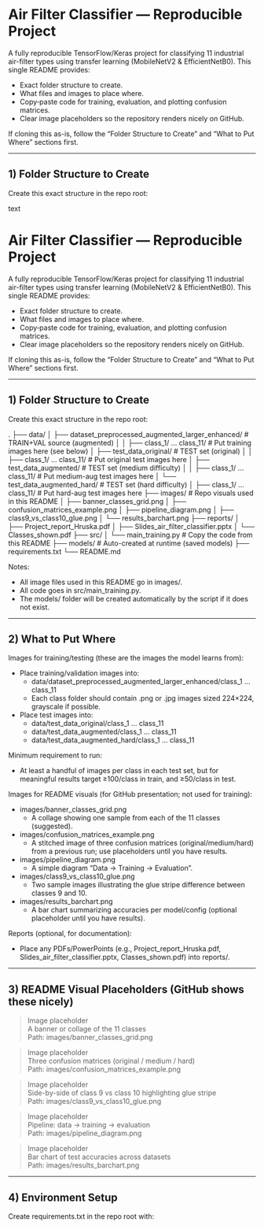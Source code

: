 # Air Filter Classifier — Reproducible Project

A fully reproducible TensorFlow/Keras project for classifying 11 industrial air-filter types using transfer learning (MobileNetV2 & EfficientNetB0). This single README provides:
- Exact folder structure to create.
- What files and images to place where.
- Copy‑paste code for training, evaluation, and plotting confusion matrices.
- Clear image placeholders so the repository renders nicely on GitHub.

If cloning this as-is, follow the “Folder Structure to Create” and “What to Put Where” sections first.

---

## 1) Folder Structure to Create

Create this exact structure in the repo root:

text
# Air Filter Classifier — Reproducible Project

A fully reproducible TensorFlow/Keras project for classifying 11 industrial air-filter types using transfer learning (MobileNetV2 & EfficientNetB0). This single README provides:
- Exact folder structure to create.
- What files and images to place where.
- Copy‑paste code for training, evaluation, and plotting confusion matrices.
- Clear image placeholders so the repository renders nicely on GitHub.

If cloning this as-is, follow the “Folder Structure to Create” and “What to Put Where” sections first.

---

## 1) Folder Structure to Create

Create this exact structure in the repo root:

.
├── data/
│ ├── dataset_preprocessed_augmented_larger_enhanced/ # TRAIN+VAL source (augmented)
│ │ ├── class_1/ … class_11/ # Put training images here (see below)
│ ├── test_data_original/ # TEST set (original)
│ │ ├── class_1/ … class_11/ # Put original test images here
│ ├── test_data_augmented/ # TEST set (medium difficulty)
│ │ ├── class_1/ … class_11/ # Put medium-aug test images here
│ └── test_data_augmented_hard/ # TEST set (hard difficulty)
│ ├── class_1/ … class_11/ # Put hard-aug test images here
├── images/ # Repo visuals used in this README
│ ├── banner_classes_grid.png
│ ├── confusion_matrices_example.png
│ ├── pipeline_diagram.png
│ ├── class9_vs_class10_glue.png
│ └── results_barchart.png
├── reports/
│ ├── Project_report_Hruska.pdf
│ ├── Slides_air_filter_classifier.pptx
│ └── Classes_shown.pdf
├── src/
│ └── main_training.py # Copy the code from this README
├── models/ # Auto-created at runtime (saved models)
├── requirements.txt
└── README.md



Notes:
- All image files used in this README go in images/.
- All code goes in src/main_training.py.
- The models/ folder will be created automatically by the script if it does not exist.

---

## 2) What to Put Where

Images for training/testing (these are the images the model learns from):
- Place training/validation images into:
  - data/dataset_preprocessed_augmented_larger_enhanced/class_1 … class_11
  - Each class folder should contain .png or .jpg images sized 224×224, grayscale if possible.
- Place test images into:
  - data/test_data_original/class_1 … class_11
  - data/test_data_augmented/class_1 … class_11
  - data/test_data_augmented_hard/class_1 … class_11

Minimum requirement to run:
- At least a handful of images per class in each test set, but for meaningful results target ≥100/class in train, and ≥50/class in test.

Images for README visuals (for GitHub presentation; not used for training):
- images/banner_classes_grid.png
  - A collage showing one sample from each of the 11 classes (suggested).
- images/confusion_matrices_example.png
  - A stitched image of three confusion matrices (original/medium/hard) from a previous run; use placeholders until you have results.
- images/pipeline_diagram.png
  - A simple diagram “Data → Training → Evaluation”.
- images/class9_vs_class10_glue.png
  - Two sample images illustrating the glue stripe difference between classes 9 and 10.
- images/results_barchart.png
  - A bar chart summarizing accuracies per model/config (optional placeholder until you have results).

Reports (optional, for documentation):
- Place any PDFs/PowerPoints (e.g., Project_report_Hruska.pdf, Slides_air_filter_classifier.pptx, Classes_shown.pdf) into reports/.

---

## 3) README Visual Placeholders (GitHub shows these nicely)

> Image placeholder  
> A banner or collage of the 11 classes  
> Path: images/banner_classes_grid.png

> Image placeholder  
> Three confusion matrices (original / medium / hard)  
> Path: images/confusion_matrices_example.png

> Image placeholder  
> Side-by-side of class 9 vs class 10 highlighting glue stripe  
> Path: images/class9_vs_class10_glue.png

> Image placeholder  
> Pipeline: data → training → evaluation  
> Path: images/pipeline_diagram.png

> Image placeholder  
> Bar chart of test accuracies across datasets  
> Path: images/results_barchart.png

---

## 4) Environment Setup

Create requirements.txt in the repo root with:

